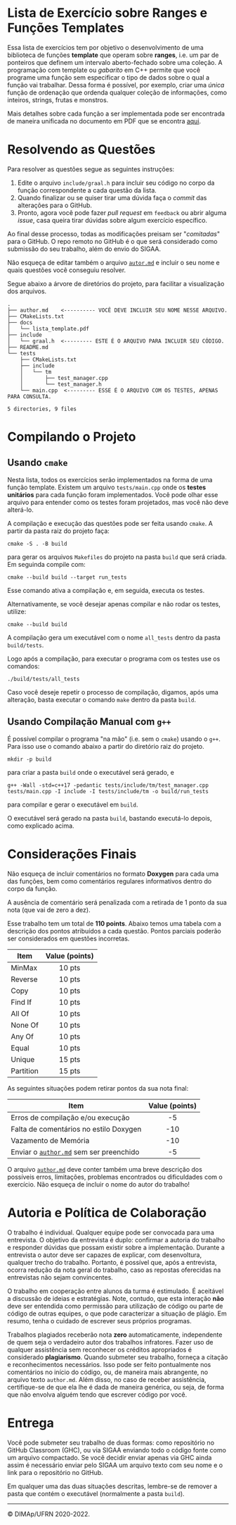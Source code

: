 ﻿# Lista de Exercício sobre Ranges e Funções Templates

Essa lista de exercícios tem por objetivo o desenvolvimento de uma biblioteca de funções **template** que operam sobre **ranges**, i.e. um par de ponteiros que definem um intervalo aberto-fechado sobre uma coleção. A programação com template ou _gabarito_ em C++ permite que você programe uma função sem especificar o tipo de dados sobre o qual a função vai trabalhar. Dessa forma é possível, por exemplo, criar uma _única_ função de ordenação que ordenda qualquer coleção de informações, como inteiros, strings, frutas e monstros.

Mais detalhes sobre cada função a ser implementada pode ser encontrada de maneira unificada no documento em PDF que se encontra [aqui](docs/lista_template.pdf).


# Resolvendo as Questões

Para resolver as questões segue as seguintes instruções:

1. Edite o arquivo `include/graal.h` para incluir seu código no corpo da função correspondente a cada questão da lista.
2. Quando finalizar ou se quiser tirar uma dúvida faça o _commit_ das alterações para o GitHub.
6. Pronto, agora você pode fazer _pull request_ em `feedback` ou abrir alguma _issue_, casa queira tirar dúvidas sobre algum exercício específico.

Ao final desse processo, todas as modificações preisam ser "_comitadas_" para o GitHub. O repo remoto no GitHub é o que será considerado como submissão do seu trabalho, além do envio do SIGAA.

Não esqueça de editar também o arquivo [`autor.md`](author.md) e incluir o seu nome e quais questões você conseguiu resolver.

Segue abaixo a árvore de diretórios do projeto, para facilitar a visualização dos arquivos.

```
.
├── author.md    <---------- VOCÊ DEVE INCLUIR SEU NOME NESSE ARQUIVO.
├── CMakeLists.txt
├── docs
│   └── lista_template.pdf
├── include
│   └── graal.h  <--------- ESTE É O ARQUIVO PARA INCLUIR SEU CÓDIGO.
├── README.md
└── tests
    ├── CMakeLists.txt
    ├── include
    │   └── tm
    │       ├── test_manager.cpp
    │       └── test_manager.h
    └── main.cpp  <--------- ESSE É O ARQUIVO COM OS TESTES, APENAS PARA CONSULTA.

5 directories, 9 files
```

# Compilando o Projeto

## Usando `cmake`

Nesta lista, todos os exercícios serão implementados na forma de uma função template.
Existem um arquivo `tests/main.cpp` onde os **testes unitários** para cada função foram implementados. Você pode olhar esse arquivo para entender como os testes foram projetados, mas você não deve alterá-lo.

A compilação e execução das questões pode ser feita usando `cmake`. A partir da pasta raiz do projeto faça:

```
cmake -S . -B build
```
para gerar os arquivos `Makefiles` do projeto na pasta `build` que será criada. Em seguinda compile com:

```
cmake --build build --target run_tests
```
Esse comando ativa a compilação e, em seguida, executa os testes.

Alternativamente, se você desejar apenas compilar e não rodar os testes, utilize:
```
cmake --build build
```

A compilação gera um executável com o nome `all_tests` dentro da pasta `build/tests`.

Logo após a compilação, para executar o programa com os testes use os comandos:

```
./build/tests/all_tests
```

Caso você deseje repetir o processo de compilação, digamos, após uma alteração, basta executar o comando `make` dentro da pasta `build`.

## Usando Compilação Manual com `g++`

É possível compilar o programa "na mão" (i.e. sem o `cmake`) usando o `g++`. Para isso use o comando abaixo a partir do diretório raiz do projeto.
```
mkdir -p build
```
para criar a pasta `build` onde o executável será gerado, e
```
g++ -Wall -std=c++17 -pedantic tests/include/tm/test_manager.cpp tests/main.cpp -I include -I tests/include/tm -o build/run_tests
```
para compilar e gerar o executável em `build`.

O executável será gerado na pasta `build`, bastando executá-lo depois, como explicado acima.

# Considerações Finais

Não esqueça de incluir comentários no formato **Doxygen** para cada uma das funções, bem como comentários regulares informativos dentro do corpo da função.

A ausência de comentário será penalizada com a retirada de 1 ponto da sua nota (que vai de zero a dez).


Esse trabalho tem um total de **110 points**. Abaixo temos uma tabela com a descrição dos pontos atribuídos a cada questão. Pontos parciais poderão ser considerados em questões incorretas.

Item     | Value (points)
-------- | :-----:
MinMax   | 10 pts
Reverse  | 10 pts
Copy     | 10 pts
Find If  | 10 pts
All Of   | 10 pts
None Of  | 10 pts
Any Of   | 10 pts
Equal    | 10 pts
Unique   | 15 pts
Partition| 15 pts

As seguintes situações podem retirar pontos da sua nota final:

Item     | Value (points)
-------- | :-----:
Erros de compilação e/ou execução  | -5
Falta de comentários no estilo Doxygen | -10
Vazamento de Memória  | -10
Enviar o [`author.md`](author.md) sem ser preenchido | -5

O arquivo [`author.md`](author.md) deve conter também uma breve descrição dos possíveis erros, limitações, problemas encontrados ou dificuldades com o exercício. Não esqueça de incluir o nome do autor do trabalho!

# Autoria e Política de Colaboração

O trabalho é individual. Qualquer equipe pode ser convocada para uma entrevista. O objetivo da entrevista é duplo: confirmar a autoria do trabalho e responder dúvidas que possam existir sobre a implementação. Durante a entrevista o autor deve ser capazes de explicar, com desenvoltura, qualquer trecho do trabalho. Portanto, é possível que, após a entrevista, ocorra redução da nota geral do trabalho, caso as repostas oferecidas na entrevistas não sejam convincentes.

O trabalho em cooperação entre alunos da turma é estimulado. É aceitável a discussão de ideias e estratégias. Note, contudo, que esta interação **não** deve ser entendida como permissão para utilização de código ou parte de código de outras equipes, o que pode caracterizar a situação de plágio. Em resumo, tenha o cuidado de escrever seus próprios programas.

Trabalhos plagiados receberão nota **zero** automaticamente, independente de quem seja o verdadeiro autor dos trabalhos infratores. Fazer uso de qualquer assistência sem reconhecer os créditos apropriados é considerado **plagiarismo**. Quando submeter seu trabalho, forneça a citação e reconhecimentos necessários. Isso pode ser feito pontualmente nos comentários no início do código, ou, de maneira mais abrangente, no arquivo texto `author.md`. Além disso, no caso de receber assistência, certifique-se de que ela lhe
é dada de maneira genérica, ou seja, de forma que não envolva alguém tendo que escrever código por você.


# Entrega

Você pode submeter seu trabalho de duas formas: como repositório no GitHub Classroom (GHC), ou via SIGAA enviando todo o código fonte como um arquivo compactado. Se você decidir enviar apenas via GHC ainda assim é necessário enviar pelo SIGAA um arquivo texto com seu nome e o link para o repositório no GitHub.

Em qualquer uma das duas situações descritas, lembre-se de remover a pasta que contém o executável (normalmente a pasta `build`).

--------
&copy; DIMAp/UFRN 2020-2022.
